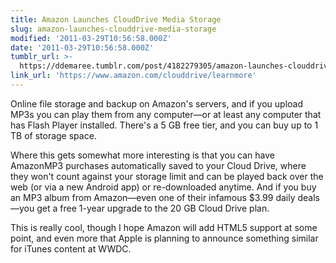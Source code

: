 ```yaml
---
title: Amazon Launches CloudDrive Media Storage
slug: amazon-launches-clouddrive-media-storage
modified: '2011-03-29T10:56:58.000Z'
date: '2011-03-29T10:56:58.000Z'
tumblr_url: >-
  https://ddemaree.tumblr.com/post/4182279305/amazon-launches-clouddrive-media-storage
link_url: 'https://www.amazon.com/clouddrive/learnmore'
---
```

Online file storage and backup on Amazon's servers, and if you upload MP3s you can play them from any computer—or at least any computer that has Flash Player installed. There's a 5 GB free tier, and you can buy up to 1 TB of storage space.

Where this gets somewhat more interesting is that you can have AmazonMP3 purchases automatically saved to your Cloud Drive, where they won't count against your storage limit and can be played back over the web (or via a new Android app) or re-downloaded anytime. And if you buy an MP3 album from Amazon—even one of their infamous $3.99 daily deals—you get a free 1-year upgrade to the 20 GB Cloud Drive plan.

This is really cool, though I hope Amazon will add HTML5 support at some point, and even more that Apple is planning to announce something similar for iTunes content at WWDC.
